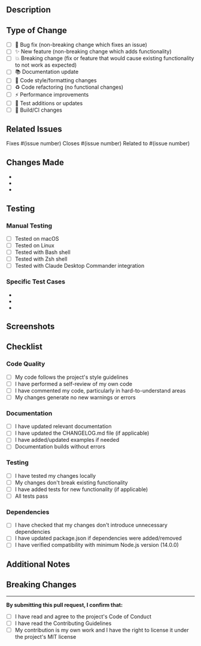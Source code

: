 ## Description

<!-- Provide a brief description of your changes -->

## Type of Change

<!-- Mark the relevant option with an x -->

- [ ] 🐛 Bug fix (non-breaking change which fixes an issue)
- [ ] ✨ New feature (non-breaking change which adds functionality)
- [ ] 💥 Breaking change (fix or feature that would cause existing functionality to not work as expected)
- [ ] 📚 Documentation update
- [ ] 🎨 Code style/formatting changes
- [ ] ♻️ Code refactoring (no functional changes)
- [ ] ⚡ Performance improvements
- [ ] 🧪 Test additions or updates
- [ ] 🔧 Build/CI changes

## Related Issues

<!-- Link any related issues here -->
Fixes #(issue number)
Closes #(issue number)
Related to #(issue number)

## Changes Made

<!-- Provide a detailed list of changes -->

- 
- 
- 

## Testing

<!-- Describe how you tested your changes -->

### Manual Testing
- [ ] Tested on macOS
- [ ] Tested on Linux
- [ ] Tested with Bash shell
- [ ] Tested with Zsh shell
- [ ] Tested with Claude Desktop Commander integration

### Specific Test Cases
<!-- List specific scenarios you tested -->

- 
- 
- 

## Screenshots

<!-- If applicable, add screenshots to help explain your changes -->

## Checklist

<!-- Mark completed items with an x -->

### Code Quality
- [ ] My code follows the project's style guidelines
- [ ] I have performed a self-review of my own code
- [ ] I have commented my code, particularly in hard-to-understand areas
- [ ] My changes generate no new warnings or errors

### Documentation
- [ ] I have updated relevant documentation
- [ ] I have updated the CHANGELOG.md file (if applicable)
- [ ] I have added/updated examples if needed
- [ ] Documentation builds without errors

### Testing
- [ ] I have tested my changes locally
- [ ] My changes don't break existing functionality
- [ ] I have added tests for new functionality (if applicable)
- [ ] All tests pass

### Dependencies
- [ ] I have checked that my changes don't introduce unnecessary dependencies
- [ ] I have updated package.json if dependencies were added/removed
- [ ] I have verified compatibility with minimum Node.js version (14.0.0)

## Additional Notes

<!-- Any additional information that reviewers should know -->

## Breaking Changes

<!-- If this is a breaking change, describe what users need to do to adapt -->

---

**By submitting this pull request, I confirm that:**
- [ ] I have read and agree to the project's Code of Conduct
- [ ] I have read the Contributing Guidelines
- [ ] My contribution is my own work and I have the right to license it under the project's MIT license
